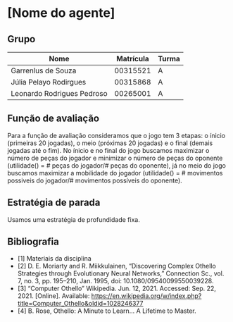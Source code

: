 # [Nome do agente]

## Grupo

| Nome                       | Matrícula | Turma |
|----------------------------|-----------|-------|
| Garrenlus de Souza         |  00315521 |     A |
| Júlia Pelayo Rodirgues     |  00315868 |     A |
| Leonardo Rodrigues Pedroso |  00265001 |     A | 

## Função de avaliação 

Para a função de avaliação consideramos que o jogo tem 3 etapas: o ínicio (primeiras 20 jogadas), o meio (próximas 20 jogadas) e o final (demais jogadas até o fim). No ínicio e no final do jogo buscamos maximizar o número de peças do jogador e minimizar o número de peças do oponente (utilidade() = # peças do jogador/# peças do oponente), já no meio do jogo buscamos maximizar a mobilidade do jogador (utilidade() = # movimentos possiveis do jogador/# movimentos possíveis do oponente).

## Estratégia de parada

Usamos uma estratégia de profundidade fixa.

## Bibliografia 

- [1] Materiais da disciplina 
- [2] D. E. Moriarty and R. Miikkulainen, “Discovering Complex Othello Strategies through Evolutionary Neural Networks,” Connection Sc., vol. 7, no. 3, pp. 195–210, Jan. 1995, doi: 10.1080/09540099550039228.
- [3] “Computer Othello” Wikipedia. Jun. 12, 2021. Accessed: Sep. 22, 2021. [Online]. Available: https://en.wikipedia.org/w/index.php?title=Computer_Othello&oldid=1028246377
- [4] B. Rose, Othello: A Minute to Learn... A Lifetime to Master. 

